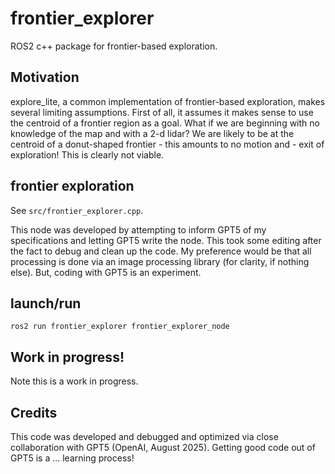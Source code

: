 # frontier_explorer

ROS2 c++ package for frontier-based exploration.

## Motivation

explore_lite, a common implementation of frontier-based exploration, makes several limiting assumptions. First of all, it assumes it makes sense to use the centroid of a frontier region as a goal. What if we are beginning with no knowledge of the map and with a 2-d lidar? We are likely to be at the centroid of a donut-shaped frontier - this amounts to no motion and - exit of exploration! This is clearly not viable.

## frontier exploration

See ```src/frontier_explorer.cpp```.

This node was developed by attempting to inform GPT5 of my specifications and letting GPT5 write the node. This took some editing after the fact to debug and clean up the code. My preference would be that all processing is done via an image processing library (for clarity, if nothing else). But, coding with GPT5 is an experiment.

## launch/run

```ros2 run frontier_explorer frontier_explorer_node```

## Work in progress!
Note this is a work in progress.

## Credits

This code was developed and debugged and optimized via close collaboration with GPT5 (OpenAI, August 2025). Getting good code out of GPT5 is a ... learning process!